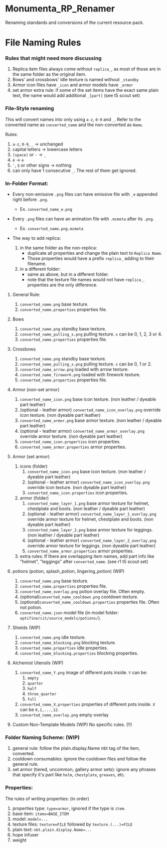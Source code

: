 # Monumenta_RP_Renamer
Renaming standards and conversions of the current resource pack.

# File Naming Rules

### Rules that might need more discussing
1. Replica item files always come without `replica_`, as most of those are in the same folder as the original item.
2. Bows' and crossbows' idle texture is named without `_standby`
3. Armor icon files have `_icon` and armor models have `_armor`
4. set armor extra rule: if some of the set items have the exact same plain text, the name would add additional `_[part]` (see t5 scout set)

### File-Style renaming
This will convert names into only using `a-z`, `0-9` and `_`.
Refer to the converted name as `converted_name` and the non-converted as `Name`.

Rules:
1. `a-z`, `0-9`, `_` -> unchanged
2. capital letters -> lowercase letters
3. `(space)` or `-` -> `_`
4. `é` -> `e`
5. `'`, `$` or other signs -> nothing
6. can only have 1 consecutive `_`. The rest of them get ignored.

### In-Folder Format:

- Every non-emissive `.png` files can have emissive file with `_e` appended right before `.png`.
	- Ex. `converted_name_e.png`

- Every `.png` files can have an animation file with `.mcmeta` after its `.png`.
	- Ex. `converted_name.png.mcmeta`

- The way to add replica:
	1. in the same folder as the non-replica:
 		- duplicate all properties and change the plain text to `Replica Name`.
   		- Those properties would have a prefix `replica_` adding to their filename.
	2. in a different folder:
		- same as above, but in a different folder.
  		- note that the texture file names would not have `replica_`. properties are the only difference.

1. General Rule:
	1. `converted_name.png` base texture.
	2. `converted_name.properties` properties file.

2. Bows
	1. `converted_name.png` standby base texture.
	2. `converted_name_pulling_x.png` pulling texture. `x` can be 0, 1, 2, 3 or 4.
	3. `converted_name.properties` properties file.

3. Crossbows
	1. `converted_name.png` standby base texture.
	2. `converted_name_pulling_x.png` pulling texture. `x` can be 0, 1 or 2.
	3. `converted_name_arrow.png` loaded with arrow texture.
	4. `converted_name_firework.png` loaded with firework texture.
	5. `converted_name.properties` properties file.

4. Armor (non-set armor)
	1. `converted_name_icon.png` base icon texture. (non leather / dyeable part leather)
	2. (optional - leather armor) `converted_name_icon_overlay.png` override icon texture. (non dyeable part leather)
	3. `converted_name_armor.png` base armor texture. (non leather / dyeable part leather)
	4. (optional - leather armor) `converted_name_armor_overlay.png` override armor texture. (non dyeable part leather)
	5. `converted_name_icon.properties` icon properties.
	6. `converted_name_armor.properties` armor properties.

5. Armor (set armor)
	1. icons (folder)
		1. `converted_name_icon.png` base icon texture. (non leather / dyeable part leather)
		2. (optional - leather armor) `converted_name_icon_overlay.png` override icon texture. (non dyeable part leather)
		3. `converted_name_icon.properties` icon properties.
	2. armor (folder)
		1. `converted_name_layer_1.png` base armor texture for helmet, chestplate and boots. (non leather / dyeable part leather)
		2. (optional - leather armor) `converted_name_layer_1_overlay.png` override armor texture for helmet, chestplate and boots. (non dyeable part leather)
		3. `converted_name_layer_2.png` base armor texture for leggings. (non leather / dyeable part leather)
		4. (optional - leather armor) `converted_name_layer_2_overlay.png` override armor texture for leggings. (non dyeable part leather)
		5. `converted_name_armor.properties` armor properties.
	3. extra rules:
			If there are overlapping item names, add part info like "helmet", "leggings" after `converted_name`. (see r1 t5 scout set)

6. potions (potion, splash_potion, lingering_potion) (WIP)
	1. `converted_name.png` base texture.
	2. `converted_name.properties` properties file.
	3. `converted_name_overlay.png` potion overlay file. Often empty.
	4. (optional)`converted_name_cooldown.png` cooldown texture.
	5. (optional)`converted_name_cooldown.properties` properties file. Often not potion.
	6. `converted_name.json` model file (in model folder: `optifine/cit/source_models/potions/`).

7. Shields (WIP)
	1. `converted_name.png` idle texture.
	2. `converted_name_blocking.png` blocking texture.
	3. `converted_name.properties` idle properties.
	4. `converted_name_blocking.properties` blocking properties.

8. Alchemist Utensils (WIP)
	1. `converted_name_Y.png` image of different pots inside. `Y` can be:
		1. `empty`
		2. `quarter`
		3. `half`
		4. `three_quarter`
		5. `full`
	2. `converted_name_X.properties` properties of different pots inside. `X` can be `0,1,...,12`.
	3. `converted_name_overlay.png` empty overlay

9. Custom Non-Template Models (WIP)
	No specific rules. (!!)


### Folder Naming Scheme: (WIP)
1. general rule: follow the plain.display.Name nbt tag of the item, converted.
2. cooldown consumables: ignore the cooldown files and follow the general rule.
3. set armor (tiered, uncommon, gallery armor sets): ignore any phrases that specify it's part like `helm`, `chestplate`, `greaves`, etc.

### Properties:
The rules of writing properties: (in order)

1. properties type: `type=armor`, ignored if the type is `item`.
2. base item: `items=BASE_ITEM`
3. model: `model=...`
4. texture files: `texture=FILE` followed by `texture.(...)=FILE`
5. plain text: `nbt.plain.display.Name=...`
6. hope infuser
7. weight
